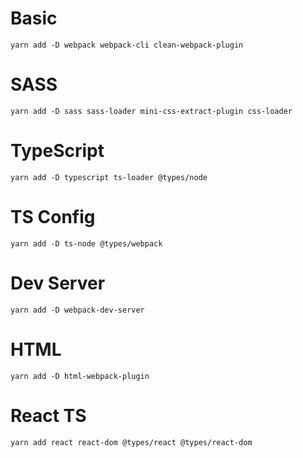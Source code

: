 # Basic
```
yarn add -D webpack webpack-cli clean-webpack-plugin
```

# SASS
```
yarn add -D sass sass-loader mini-css-extract-plugin css-loader
```

# TypeScript
```
yarn add -D typescript ts-loader @types/node
```

# TS Config
```
yarn add -D ts-node @types/webpack
```

# Dev Server
```
yarn add -D webpack-dev-server
```

# HTML
```
yarn add -D html-webpack-plugin
```

# React TS
```
yarn add react react-dom @types/react @types/react-dom
```